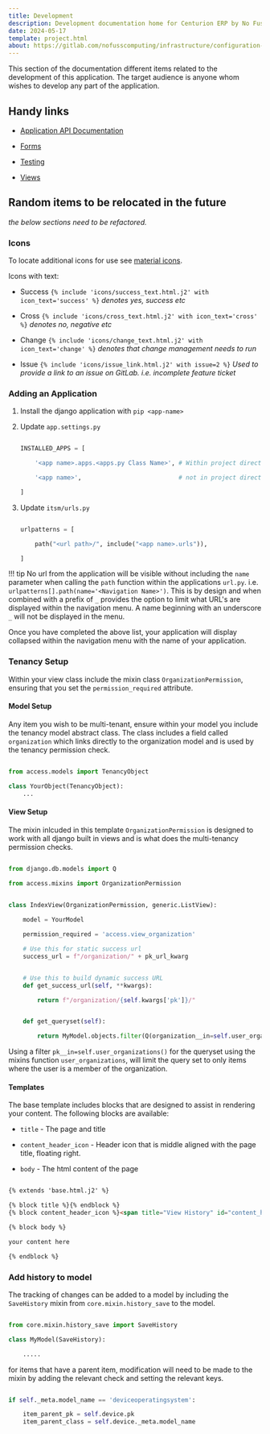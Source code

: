 ```yaml
---
title: Development
description: Development documentation home for Centurion ERP by No Fuss Computing
date: 2024-05-17
template: project.html
about: https://gitlab.com/nofusscomputing/infrastructure/configuration-management/centurion_erp
---
```


This section of the documentation different items related to the development of this application. The target audience is anyone whom wishes to develop any part of the application.


## Handy links

- [Application API Documentation](./api/index.md)

- [Forms](./api/form.md)

- [Testing](./testing.md)

- [Views](./views.md)


## Random items to be relocated in the future

_the below sections need to be refactored._


### Icons

To locate additional icons for use see [material icons](https://fonts.google.com/icons).

Icons with text:

- Success `{% include 'icons/success_text.html.j2' with icon_text='success' %}` _denotes yes, success etc_

- Cross `{% include 'icons/cross_text.html.j2' with icon_text='cross' %}` _denotes no, negative etc_

- Change `{% include 'icons/change_text.html.j2' with icon_text='change' %}` _denotes that change management needs to run_

- Issue `{% include 'icons/issue_link.html.j2' with issue=2 %}` _Used to provide a link to an issue on GitLab. i.e. incomplete feature ticket_


### Adding an Application

1. Install the django application with `pip <app-name>`

1. Update `app.settings.py`

    ``` python

    INSTALLED_APPS = [

        '<app name>.apps.<apps.py Class Name>', # Within project directory

        '<app name>',                           # not in project directory

    ]

    ```

1. Update `itsm/urls.py`

    ``` python

    urlpatterns = [

        path("<url path>/", include("<app name>.urls")),

    ]

    ```

!!! tip
    No url from the application will be visible without including the `name` parameter when calling the `path` function within the applications `url.py`. i.e. `urlpatterns[].path(name='<Navigation Name>')`. This is by design and when combined with a prefix of `_` provides the option to limit what URL's are displayed within the navigation menu. A name beginning with an underscore `_` will not be displayed in the menu.

Once you have completed the above list, your application will display collapsed within the navigation menu with the name of your application.


### Tenancy Setup

Within your view class include the mixin class `OrganizationPermission`, ensuring that you set the `permission_required` attribute.


#### Model Setup

Any item you wish to be multi-tenant, ensure within your model you include the tenancy model abstract class. The class includes a field called `organization` which links directly to the organization model and is used by the tenancy permission check.

``` python title="<your app name>/models.py"

from access.models import TenancyObject

class YourObject(TenancyObject):
    ...

```


#### View Setup

The mixin inlcuded in this template `OrganizationPermission` is designed to work with all django built in views and is what does the multi-tenancy permission checks.

``` python title="<your app name>/views.py"

from django.db.models import Q

from access.mixins import OrganizationPermission


class IndexView(OrganizationPermission, generic.ListView):
    
    model = YourModel

    permission_required = 'access.view_organization'

    # Use this for static success url
    success_url = f"/organization/" + pk_url_kwarg


    # Use this to build dynamic success URL
    def get_success_url(self, **kwargs):

        return f"/organization/{self.kwargs['pk']}/"


    def get_queryset(self):

        return MyModel.objects.filter(Q(organization__in=self.user_organizations()) | Q(is_global = True))

```

Using a filter `pk__in=self.user_organizations()` for the queryset using the mixins function `user_organizations`, will limit the query set to only items where the user is a member of the organization.


#### Templates

The base template includes blocks that are designed to assist in rendering your content. The following blocks are available:

- `title` - The page and title

- `content_header_icon` - Header icon that is middle aligned with the page title, floating right.

- `body` -  The html content of the page

``` html title="template.html.j2"

{% extends 'base.html.j2' %}

{% block title %}{% endblock %}
{% block content_header_icon %}<span title="View History" id="content_header_icon">H</span>{% endblock %}

{% block body %}

your content here

{% endblock %}

```


### Add history to model

The tracking of changes can be added to a model by including the `SaveHistory` mixin from `core.mixin.history_save` to the model.

``` python

from core.mixin.history_save import SaveHistory

class MyModel(SaveHistory):

    .....

```

for items that have a parent item, modification will need to be made to the mixin by adding the relevant check and setting the relevant keys.

``` python

if self._meta.model_name == 'deviceoperatingsystem':

    item_parent_pk = self.device.pk
    item_parent_class = self.device._meta.model_name

```
